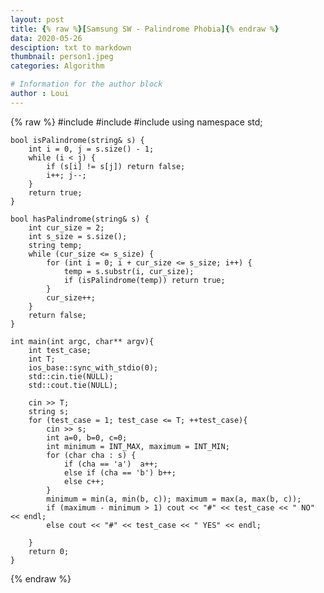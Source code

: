 ```yaml
---
layout: post
title: {% raw %}[Samsung SW - Palindrome Phobia]{% endraw %}
data: 2020-05-26
desciption: txt to markdown
thumbnail: person1.jpeg
categories: Algorithm

# Information for the author block
author : Loui
---
```


{% raw %}
	﻿#include<iostream>
	#include<algorithm>
	#include<climits>
	using namespace std;
	
	bool isPalindrome(string& s) {
		int i = 0, j = s.size() - 1;
		while (i < j) {
			if (s[i] != s[j]) return false;
			i++; j--;
		}
		return true;
	}
	
	bool hasPalindrome(string& s) {
		int cur_size = 2;
		int s_size = s.size();
		string temp;
		while (cur_size <= s_size) {
			for (int i = 0; i + cur_size <= s_size; i++) {
				temp = s.substr(i, cur_size);
				if (isPalindrome(temp)) return true;
			}
			cur_size++;
		}
		return false;
	}
	
	int main(int argc, char** argv){
		int test_case;
		int T;
		ios_base::sync_with_stdio(0);
		std::cin.tie(NULL);
		std::cout.tie(NULL);
	
		cin >> T;
		string s;
		for (test_case = 1; test_case <= T; ++test_case){
			cin >> s;
			int a=0, b=0, c=0;
			int minimum = INT_MAX, maximum = INT_MIN;
			for (char cha : s) {
				if (cha == 'a')  a++;
				else if (cha == 'b') b++;
				else c++;
			}
			minimum = min(a, min(b, c)); maximum = max(a, max(b, c));
			if (maximum - minimum > 1) cout << "#" << test_case << " NO" << endl;
			else cout << "#" << test_case << " YES" << endl;
	
		}
		return 0;
	}
	
{% endraw %}
